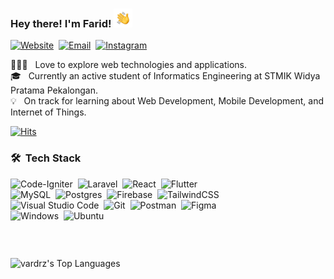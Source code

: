 ### Hey there! I'm Farid! <img src="./hand.gif" width='30'/>

[![Website](https://img.shields.io/static/v1?label=vaard.site&message=%20&color=green&logo=google-chrome&style=flat-square&logoColor=white)](https://vaard.site)&nbsp;
[![Email](https://img.shields.io/static/v1?label=fatkhurrozak@gmail.com&message=%20&color=red&logo=gmail&style=flat-square&logoColor=white)](mailto:fatkhurrozak@gmail.com)&nbsp;
[![Instagram](https://img.shields.io/static/v1?label=vard.rz&message=%20&color=purple&logo=Instagram&style=flat-square&logoColor=white)](http://instagram.com/vard.rz)

👨🏻‍💻 &nbsp; Love to explore web technologies and applications. \
🎓 &nbsp; Currently an active student of Informatics Engineering at STMIK Widya Pratama Pekalongan. \
💡 &nbsp; On track for learning about Web Development, Mobile Development, and Internet of Things.

[![Hits](https://hits.seeyoufarm.com/api/count/incr/badge.svg?url=https%3A%2F%2Fgithub.com%2Fvardrz&count_bg=%23078c09&title_bg=%23555555&icon=&icon_color=%23E7E7E7&title=View&edge_flat=true)](https://hits.seeyoufarm.com)


### 🛠 &nbsp;Tech Stack
![Code-Igniter](https://img.shields.io/badge/CodeIgniter-%23EF4223.svg?style=for-the-badge&logo=codeIgniter&logoColor=white)&nbsp;
![Laravel](https://img.shields.io/badge/laravel-%23FF2D20.svg?style=for-the-badge&logo=laravel&logoColor=white)&nbsp;
![React](https://img.shields.io/badge/react-%2320232a.svg?style=for-the-badge&logo=react&logoColor=%2361DAFB)&nbsp;
![Flutter](https://img.shields.io/badge/Flutter-%2302569B.svg?style=for-the-badge&logo=Flutter&logoColor=white) \
![MySQL](https://img.shields.io/badge/mysql-4479A1.svg?style=for-the-badge&logo=mysql&logoColor=white)&nbsp;
![Postgres](https://img.shields.io/badge/postgres-%23316192.svg?style=for-the-badge&logo=postgresql&logoColor=white)&nbsp;
![Firebase](https://img.shields.io/badge/firebase-a08021?style=for-the-badge&logo=firebase&logoColor=ffcd34)&nbsp;
![TailwindCSS](https://img.shields.io/badge/tailwindcss-%2338B2AC.svg?style=for-the-badge&logo=tailwind-css&logoColor=white) \
![Visual Studio Code](https://img.shields.io/badge/Visual%20Studio%20Code-0078d7.svg?style=for-the-badge&logo=visual-studio-code&logoColor=white)&nbsp;
![Git](https://img.shields.io/badge/git-%23F05033.svg?style=for-the-badge&logo=git&logoColor=white)&nbsp;
![Postman](https://img.shields.io/badge/Postman-FF6C37?style=for-the-badge&logo=postman&logoColor=white)&nbsp;
![Figma](https://img.shields.io/badge/figma-%23F24E1E.svg?style=for-the-badge&logo=figma&logoColor=white) \
![Windows](https://img.shields.io/badge/Windows-0078D6?style=for-the-badge&logo=windows&logoColor=white)&nbsp;
![Ubuntu](https://img.shields.io/badge/Ubuntu-E95420?style=for-the-badge&logo=ubuntu&logoColor=white)&nbsp;

### &nbsp;
![vardrz's Top Languages](https://github-readme-stats.vercel.app/api/top-langs/?username=vardrz&theme=react&show_icons=true&hide_border=true&layout=compact)
